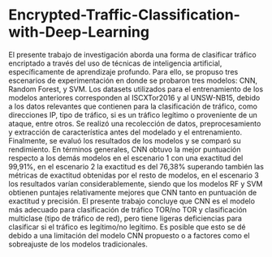 # Encrypted-Traffic-Classification-with-Deep-Learning

El presente trabajo de investigación aborda una forma de clasificar tráfico encriptado a través del uso de técnicas de inteligencia artificial, específicamente de aprendizaje profundo. Para ello, se propuso tres escenarios de experimentación en donde se probaron tres modelos: CNN, Random Forest, y SVM. Los datasets utilizados para el entrenamiento de los modelos anteriores corresponden al ISCXTor2016 y al UNSW-NB15, debido a los datos relevantes que contienen para la clasificación de tráfico, como direcciones IP, tipo de tráfico, si es un tráfico legítimo o proveniente de un ataque, entre otros. Se realizó una recolección de datos, preprocesamiento y extracción de característica antes del modelado y el entrenamiento. Finalmente, se evaluó los resultados de los modelos y se comparó su rendimiento. En términos generales, CNN obtuvo la mejor puntuación respecto a los demás modelos en el escenario 1 con una exactitud del 99,91\%, en el escenario 2 la exactitud es del 76,38\% superando también las métricas de exactitud obtenidas por el resto de modelos, en el escenario 3 los resultados varían considerablemente, siendo que los modelos RF y SVM obtienen puntajes relativamente mejores que CNN tanto en puntuación de exactitud y precisión. El presente trabajo concluye que CNN es el modelo más adecuado para clasificación de tráfico TOR/no TOR y clasificación multiclase (tipo de tráfico de red), pero tiene ligeras deficiencias para clasificar si el tráfico es legítimo/no legítimo. Es posible que esto se dé debido a una limitación del modelo CNN propuesto o a factores como el sobreajuste de los modelos tradicionales.
